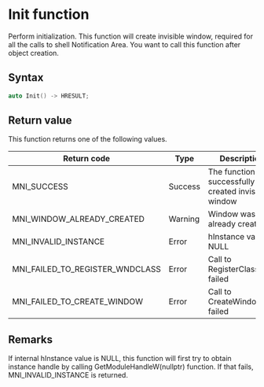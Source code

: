 # Init function

Perform initialization. This function will create invisible window, required for all the calls to
shell Notification Area.
You want to call this function after object creation.

## Syntax

```cpp
auto Init() -> HRESULT;
```

## Return value

This function returns one of the following values.

Return code                        | Type    | Description
---------------------------------- | ------- | --------------------------------------------------
MNI_SUCCESS                        | Success | The function successfully created invisible window
MNI_WINDOW_ALREADY_CREATED         | Warning | Window was already created
MNI_INVALID_INSTANCE               | Error   | hInstance value is NULL
MNI_FAILED_TO_REGISTER_WNDCLASS    | Error   | Call to RegisterClassExW failed
MNI_FAILED_TO_CREATE_WINDOW        | Error   | Call to CreateWindow failed

## Remarks

If internal hInstance value is NULL, this function will first try to obtain instance handle by
calling GetModuleHandleW(nullptr) function. If that fails, MNI_INVALID_INSTANCE is returned.
